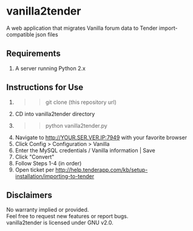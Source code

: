 vanilla2tender
==============

A web application that migrates Vanilla forum data to Tender import-compatible json files

## Requirements

1. A server running Python 2.x

## Instructions for Use

1. >>git clone (this repository url)
2. CD into vanilla2tender directory
3. >>python vanilla2tender.py
4. Navigate to http://YOUR.SER.VER.IP:7949 with your favorite browser
5. Click Config > Configuration > Vanilla
6. Enter the MySQL credentials / Vanilla information | Save
7. Click "Convert"
8. Follow Steps 1-4 (in order)
9. Open ticket per http://help.tenderapp.com/kb/setup-installation/importing-to-tender

## Disclaimers

No warranty implied or provided.  
Feel free to request new features or report bugs.  
vanilla2tender is licensed under GNU v2.0.